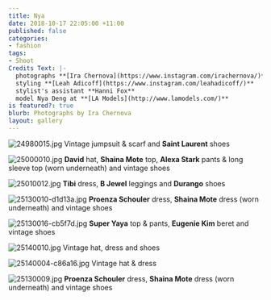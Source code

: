 ```yaml
---
title: Nya
date: 2018-10-17 22:05:00 +11:00
published: false
categories:
- fashion
tags:
- Shoot
Credits Text: |-
  photographs **[Ira Chernova](https://www.instagram.com/irachernova/)**
  styling **[Leah Adicoff](https://www.instagram.com/leahadicoff/)**
  stylist's assistant **Hanni Fox**
  model Nya Deng at **[LA Models](http://www.lamodels.com/)**
is featured?: true
blurb: Photographs by Ira Chernova
layout: gallery
---
```


![24980015.jpg](/uploads/24980015.jpg)
Vintage jumpsuit & scarf and **Saint Laurent** shoes

![25000010.jpg](/uploads/25000010.jpg)
**David** hat, **Shaina Mote** top, **Alexa Stark** pants & long sleeve top (worn underneath) and vintage shoes

![25010012.jpg](/uploads/25010012.jpg)
**Tibi** dress, **B Jewel** leggings and **Durango** shoes

![25130010-d1d13a.jpg](/uploads/25130010-d1d13a.jpg)
**Proenza Schouler** dress, **Shaina Mote** dress (worn underneath) and vintage shoes

![25130016-cb5f7d.jpg](/uploads/25130016-cb5f7d.jpg)
**Super Yaya** top & pants, **Eugenie Kim** beret and vintage shoes

![25140010.jpg](/uploads/25140010.jpg)
Vintage hat, dress and shoes

![25140004-c86a16.jpg](/uploads/25140004-c86a16.jpg)
Vintage hat & dress

![25130009.jpg](/uploads/25130009.jpg)
**Proenza Schouler** dress, **Shaina Mote** dress (worn underneath) and vintage shoes


